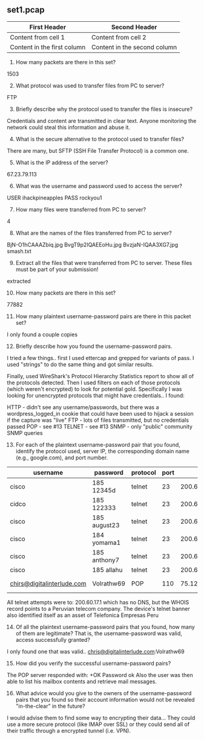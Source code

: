 set1.pcap
---------


First Header | Second Header
------------ | -------------
Content from cell 1 | Content from cell 2
Content in the first column | Content in the second column


1. How many packets are there in this set?

1503

2. What protocol was used to transfer files from PC to server?

FTP

3. Briefly describe why the protocol used to transfer the files is insecure?

Credentials and content are transmitted in clear text.  Anyone monitoring the network could steal this information and abuse it.

4. What is the secure alternative to the protocol used to transfer files?

There are many, but SFTP (SSH File Transfer Protocol) is a common one.

5. What is the IP address of the server?

67.23.79.113

6. What was the username and password used to access the server?

USER ihackpineapples
PASS rockyou1

7. How many files were transferred from PC to server?

4

8. What are the names of the files transferred from PC to server?

BjN-O1hCAAAZbiq.jpg
BvgT9p2IQAEEoHu.jpg
BvzjaN-IQAA3XG7.jpg
smash.txt

9. Extract all the files that were transferred from PC to server. These files must be part of your submission!

extracted



10. How many packets are there in this set?

77882

11. How many plaintext username-password pairs are there in this packet set?

I only found a couple copies 

12. Briefly describe how you found the username-password pairs.

I tried a few things..  first I used ettercap and grepped for variants of pass.   I used "strings" to do the same thing and got similar results.

Finally, used WireShark's Protocol Hierarchy Statistics report to show all of the protocols detected.  Then I used filters on each of those protocols (which weren't encrypted) to look for potential gold.  Specifically I was looking for unencrypted protocols that might have credentials..   I found:

HTTP - didn't see any username/passwords, but there was a wordpress_logged_in cookie that could have been used to hijack a session if the capture was "live"
FTP - lots of files transmitted, but no credentials passed
POP - see #13
TELNET - see #13
SNMP - only "public" community SNMP queries


13. For each of the plaintext username-password pair that you found, identify the protocol used, server IP, the corresponding domain name (e.g., google.com), and port number.

|username|password|protocol|port|ip|domain| 
|--------|--------|--------|----|--|------|
cisco|185 12345d|telnet|23|200.60.17.1|unknown
|cidco|185 122333|telnet|23|200.60.17.1|unknown|
|cisco|185 august23|telnet|23|200.60.17.1|unknown|
|cisco|184 yomama1|telnet|23|200.60.17.1|unknown|
|cisco|185 anthony7|telnet|23|200.60.17.1|unknown|
|cisco|185 allahu|telnet|23|200.60.17.1|unknown|
|chirs@digitalinterlude.com|Volrathw69|POP|110|75.126.75.131|mail.si-sv3231.com|


All telnet attempts were to: 200.60.17.1 which has no DNS, but the WHOIS record points to a Peruvian telecom company.  The device's telnet banner also identified itself as an asset of Telefonica Empresas Peru

14. Of all the plaintext username-password pairs that you found, how many of them are legitimate? That is, the username-password was valid, access successfully granted?

I only found one that was valid..  chris@digitalinterlude.com:Volrathw69

15. How did you verify the successful username-password pairs?

The POP server responded with:
+OK Password ok
Also the user was then able to list his mailbox contents and retrieve mail messages.

16. What advice would you give to the owners of the username-password pairs that you found so their account information would not be revealed "in-the-clear" in the future?

I would advise them to find some way to encrypting their data...   They could use a more secure protocol (like IMAP over SSL) or they could send all of their traffic through a encrypted tunnel (i.e. VPN).  

